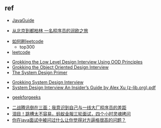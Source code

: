 

## ref


+ [JavaGuide](https://github.com/Snailclimb/JavaGuide)

+ [从北京到都柏林 一名程序员的润欧之旅](https://zhuanlan.zhihu.com/p/603300157)


<!-- 算法 -->
+ [如何刷leetcode](https://www.zhihu.com/question/280279208/answer/704774024)
    + top300
+ [leetcode](https://leetcode.com/problemset/all/)
<!-- OOD -->
+ [Grokking the Low Level Design Interview Using OOD Principles](https://www.educative.io/courses/grokking-the-low-level-design-interview-using-ood-principles)
+ [Grokking the Object Oriented Design Interview](https://github.com/tssovi/grokking-the-object-oriented-design-interview)
+ [The System Design Primer](https://github.com/donnemartin/system-design-primer)

<!-- System Design -->
+ [Grokking System Design Interview](https://github.com/Jeevan-kumar-Raj/Grokking-System-Design)
+ [System Design Interview An Insider’s Guide by Alex Xu (z-lib.org).pdf](https://github.com/G33kzD3n/Catalogue/blob/master/System%20Design%20Interview%20An%20Insider%E2%80%99s%20Guide%20by%20Alex%20Xu%20(z-lib.org).pdf)

<!-- portal -->
+ [geekforgeeks](https://www.geeksforgeeks.org/)


<!-- practice -->
+ [二战腾讯倒在三面：我意识到自己与一线大厂程序员的差距](https://zhuanlan.zhihu.com/p/644629092)
+ [泪目！跳槽太不容易，蚂蚁金服三轮面试，四个小时灵魂拷问](https://zhuanlan.zhihu.com/p/642348888)
+ [你在java面试中被问过什么让你觉得对方逼格很高的问题？](https://www.zhihu.com/question/53673888/answer/2919030279)